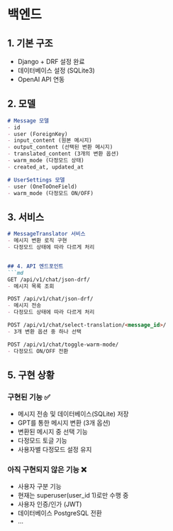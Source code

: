 # 백엔드
## 1. 기본 구조
- Django + DRF 설정 완료
- 데이터베이스 설정 (SQLite3)
- OpenAI API 연동

## 2. 모델
```md
# Message 모델
- id
- user (ForeignKey)
- input_content (원본 메시지)
- output_content (선택된 변환 메시지)
- translated_content (3개의 변환 옵션)
- warm_mode (다정모드 상태)
- created_at, updated_at

# UserSettings 모델
- user (OneToOneField)
- warm_mode (다정모드 ON/OFF)
```

## 3. 서비스
```md
# MessageTranslator 서비스
- 메시지 변환 로직 구현
- 다정모드 상태에 따라 다르게 처리


## 4. API 엔드포인트
```md
GET /api/v1/chat/json-drf/
- 메시지 목록 조회

POST /api/v1/chat/json-drf/
- 메시지 전송
- 다정모드 상태에 따라 다르게 처리

POST /api/v1/chat/select-translation/<message_id>/
- 3개 변환 옵션 중 하나 선택

POST /api/v1/chat/toggle-warm-mode/
- 다정모드 ON/OFF 전환
```

## 5. 구현 상황
### 구현된 기능 ✅
- 메시지 전송 및 데이터베이스(SQLite) 저장
- GPT를 통한 메시지 변환 (3개 옵션)
- 변환된 메시지 중 선택 기능
- 다정모드 토글 기능
- 사용자별 다정모드 설정 유지

### 아직 구현되지 않은 기능 ❌
- 사용자 구분 기능
- 현재는 superuser(user_id 1)로만 수행 중
- 사용자 인증/인가 (JWT)
- 데이터베이스 PostgreSQL 전환
- ...
